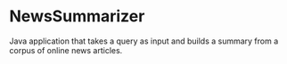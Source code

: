 # NewsSummarizer
Java application that takes a query as input and builds a summary from a corpus of online news articles.


